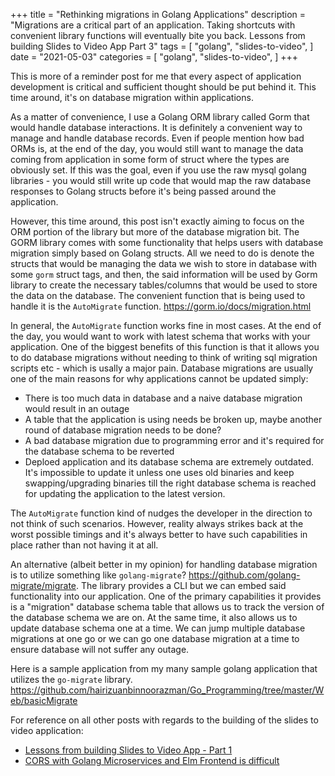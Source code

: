 +++
title = "Rethinking migrations in Golang Applications"
description = "Migrations are a critical part of an application. Taking shortcuts with convenient library functions will eventually bite you back. Lessons from building Slides to Video App Part 3"
tags = [
    "golang",
    "slides-to-video",
]
date = "2021-05-03"
categories = [
    "golang",
    "slides-to-video",
]
+++

This is more of a reminder post for me that every aspect of application development is critical and sufficient thought should be put behind it. This time around, it's on database migration within applications.

As a matter of convenience, I use a Golang ORM library called Gorm that would handle database interactions. It is definitely a convenient way to manage and handle database records. Even if people mention how bad ORMs is, at the end of the day, you would still want to manage the data coming from application in some form of struct where the types are obviously set. If this was the goal, even if you use the raw mysql golang libraries - you would still write up code that would map the raw database responses to Golang structs before it's being passed around the application.

However, this time around, this post isn't exactly aiming to focus on the ORM portion of the library but more of the database migration bit. The GORM library comes with some functionality that helps users with database migration simply based on Golang structs. All we need to do is denote the structs that would be managing the data we wish to store in database with some `gorm` struct tags, and then, the said information will be used by Gorm library to create the necessary tables/columns that would be used to store the data on the database. The convenient function that is being used to handle it is the `AutoMigrate` function. https://gorm.io/docs/migration.html

In general, the `AutoMigrate` function works fine in most cases. At the end of the day, you would want to work with latest schema that works with your application. One of the biggest benefits of this function is that it allows you to do database migrations without needing to think of writing sql migration scripts etc - which is usally a major pain. Database migrations are usually one of the main reasons for why applications cannot be updated simply:

- There is too much data in database and a naive database migration would result in an outage
- A table that the application is using needs be broken up, maybe another round of database migration needs to be done?
- A bad database migration due to programming error and it's required for the database schema to be reverted
- Deploed application and its database schema are extremely outdated. It's impossible to update it unless one uses old binaries and keep swapping/upgrading binaries till the right database schema is reached for updating the application to the latest version.

The `AutoMigrate` function kind of nudges the developer in the direction to not think of such scenarios. However, reality always strikes back at the worst possible timings and it's always better to have such capabilities in place rather than not having it at all.

An alternative (albeit better in my opinion) for handling database migration is to utilize something like `golang-migrate`? https://github.com/golang-migrate/migrate. The library provides a CLI but we can embed said functionality into our application. One of the primary capabilities it provides is a "migration" database schema table that allows us to track the version of the database schema we are on. At the same time, it also allows us to update database schema one at a time. We can jump multiple database migrations at one go or we can go one database migration at a time to ensure database will not suffer any outage.

Here is a sample application from my many sample golang application that utilizes the `go-migrate` library. https://github.com/hairizuanbinnoorazman/Go_Programming/tree/master/Web/basicMigrate

For reference on all other posts with regards to the building of the slides to video application:  

- [Lessons from building Slides to Video App - Part 1](/lessons-from-building-slides-to-video-app-part-1)
- [CORS with Golang Microservices and Elm Frontend is difficult](/cors-with-golang-microservices-and-elm-frontend-is-difficult)